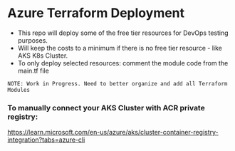 # Azure Terraform Deployment
- This repo will deploy some of the free tier resources for DevOps testing purposes.
- Will keep the costs to a minimum if there is no free tier resource - like AKS K8s Cluster.
- To only deploy selected resources: comment the module code from the main.tf file


`NOTE: Work in Progress. Need to better organize and add all Terraform Modules`


### To manually connect your AKS Cluster with ACR private registry:
https://learn.microsoft.com/en-us/azure/aks/cluster-container-registry-integration?tabs=azure-cli